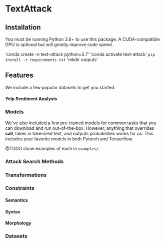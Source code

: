 # TextAttack

## Installation

You must be running Python 3.6+ to use this package. A CUDA-compatible GPU is 
optional but will greatly improve code speed.

'conda create -n text-attack python=3.7'
'conda activate text-attack'
`pip install -r requirements.txt`
'mkdir outputs'


## Features

We include a few popular datasets to get you started.

#### Yelp Sentiment Analysis

### Models

We've also included a few pre-trained models for common
tasks that you can download and run out-of-the-box. However,
anything that overrides __call__, takes in tokenized text, and 
outputs probabilities works for us. This includes your favorite
models in both Pytorch and Tensorflow.

@TODO show examples of each in `examples/`.

### Attack Search Methods

### Transformations

### Constraints

#### Semantics

#### Syntax

#### Morphology

### Datasets
